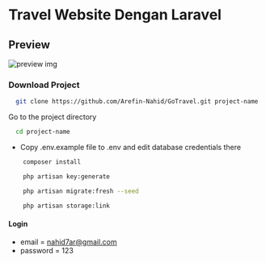 # Travel Website Dengan Laravel

## Preview

![preview img](/preview.png)

### Download Project

```bash
  git clone https://github.com/Arefin-Nahid/GoTravel.git project-name
```

Go to the project directory

```bash
  cd project-name
```

-   Copy .env.example file to .env and edit database credentials there

```bash
    composer install
```

```bash
    php artisan key:generate
```

```bash
    php artisan migrate:fresh --seed
```

```bash
    php artisan storage:link
```

#### Login

-   email = nahid7ar@gmail.com
-   password = 123
